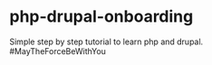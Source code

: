 # php-drupal-onboarding
Simple step by step tutorial to learn php and drupal. #MayTheForceBeWithYou
